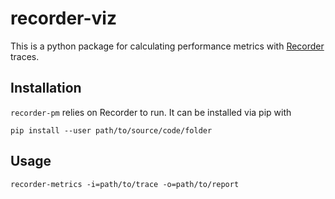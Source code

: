 recorder-viz
=============

This is a python package for calculating performance metrics with [Recorder](https://github.com/uiuc-hpc/Recorder) traces.

Installation
-------------

`recorder-pm` relies on Recorder to run. It can be installed via pip with
```shell
pip install --user path/to/source/code/folder
```



Usage
-------------

```shell
recorder-metrics -i=path/to/trace -o=path/to/report
```

